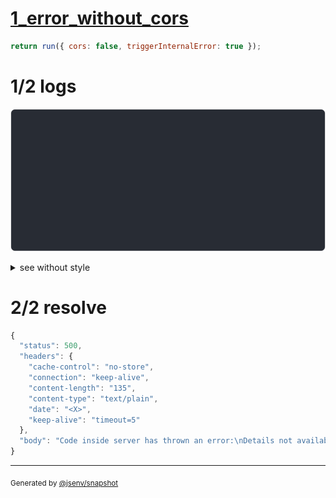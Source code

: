 # [1_error_without_cors](../../cors.test.mjs#L64)

```js
return run({ cors: false, triggerInternalError: true });
```

# 1/2 logs

![img](log_group.svg)

<details>
  <summary>see without style</summary>

```console
OPTIONS http://127.0.0.1/
internal error while handling request
--- error stack ---
Error: here
    at redirectRequest (base/cors.test.mjs:28:19)
    at callHook (@jsenv/core/packages/independent/backend/server/src/service_controller.js:62:25)
    at Object.callHooks (@jsenv/core/packages/independent/backend/server/src/service_controller.js:86:27)
    at applyRequestInternalRedirection (@jsenv/core/packages/independent/backend/server/src/start_server.js:395:23)
    at getResponseProperties (@jsenv/core/packages/independent/backend/server/src/start_server.js:507:17)
    at Server.requestEventHandler (@jsenv/core/packages/independent/backend/server/src/start_server.js:701:42)
    at Server.emit (node:events:536:35)
    at parserOnIncoming (node:_http_server:1153:12)
    at HTTPParser.parserOnHeadersComplete (node:_http_common:117:17)
  500 Internal Server Error
```

</details>


# 2/2 resolve

```js
{
  "status": 500,
  "headers": {
    "cache-control": "no-store",
    "connection": "keep-alive",
    "content-length": "135",
    "content-type": "text/plain",
    "date": "<X>",
    "keep-alive": "timeout=5"
  },
  "body": "Code inside server has thrown an error:\nDetails not available: to enable them use jsenvServiceErrorHandler({ sendErrorDetails: true })."
}
```

---

<sub>
  Generated by <a href="https://github.com/jsenv/core/tree/main/packages/independent/snapshot">@jsenv/snapshot</a>
</sub>
